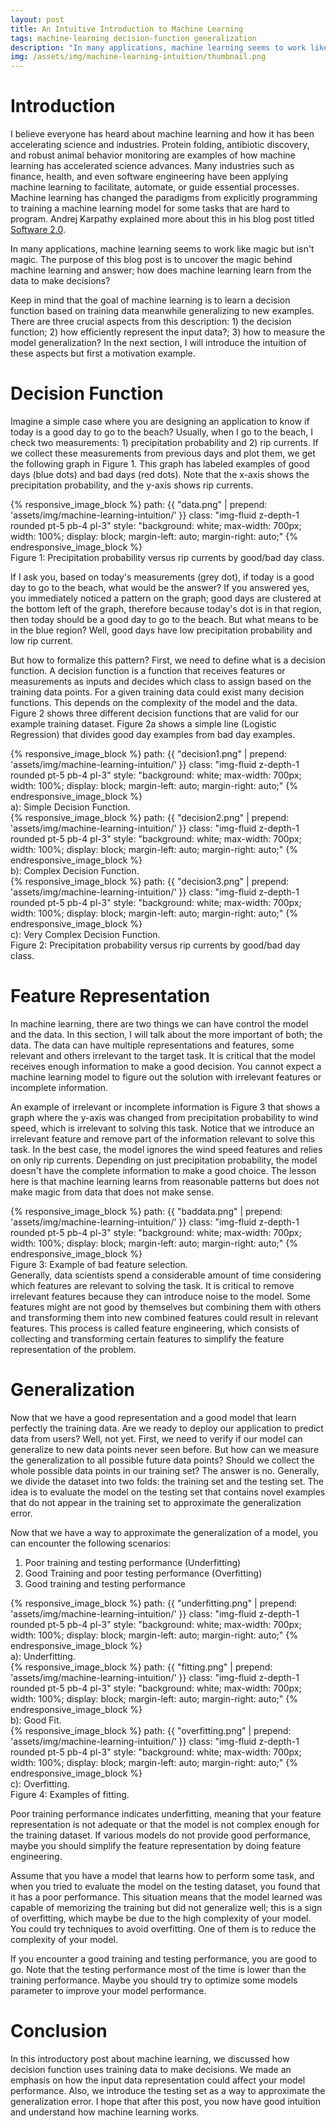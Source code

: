 ```yaml
---
layout: post
title: An Intuitive Introduction to Machine Learning
tags: machine-learning decision-function generalization
description: "In many applications, machine learning seems to work like magic but isn't magic. The purpose of this blog post is to uncover the magic behind machine learning and answer; how does machine learning learn from the data to make decisions? This blog introduces the intuition of three crucial aspects of machine learning: 1) the decision function; 2) how efficiently represent the input data?; 3) how to measure the model generalization?" 
img: /assets/img/machine-learning-intuition/thumbnail.png
---
```


# Introduction
I believe everyone has heard about machine learning and how it has been accelerating science and industries. Protein folding, antibiotic discovery, and robust animal behavior monitoring are examples of how machine learning has accelerated science advances. Many industries such as finance, health, and even software engineering have been applying machine learning to facilitate, automate, or guide essential processes. Machine learning has changed the paradigms from explicitly programming to training a machine learning model for some tasks that are hard to program. Andrej Karpathy explained more about this in his blog post titled [Software 2.0](https://link.medium.com/YcPpazSFZkb).

In many applications, machine learning seems to work like magic but isn't magic. The purpose of this blog post is to uncover the magic behind machine learning and answer; how does machine learning learn from the data to make decisions?

Keep in mind that the goal of machine learning is to learn a decision function based on training data meanwhile generalizing to new examples. There are three crucial aspects from this description: 1) the decision function; 2) how efficiently represent the input data?; 3) how to measure the model generalization? In the next section, I will introduce the intuition of these aspects but first a motivation example.

# Decision Function 

Imagine a simple case where you are designing an application to know if today is a good day to go to the beach? Usually, when I go to the beach, I check two measurements: 1) precipitation probability and 2) rip currents. If we collect these measurements from previous days and plot them, we get the following graph in Figure 1. This graph has labeled examples of good days (blue dots) and bad days (red dots). Note that the x-axis shows the precipitation probability, and the y-axis shows rip currents. 

<div class="container mt-5">
    {% responsive_image_block %}
    path: {{ "data.png" | prepend: 'assets/img/machine-learning-intuition/' }}
    class: "img-fluid z-depth-1 rounded  pt-5 pb-4 pl-3"
    style: "background: white; max-width: 700px; width: 100%; display: block; margin-left: auto; margin-right: auto;"
    {% endresponsive_image_block %}
    <div class="caption">
        Figure 1: Precipitation probability versus rip currents by good/bad day class.
    </div>
</div>

If I ask you, based on today's measurements (grey dot), if today is a good day to go to the beach, what would be the answer?  If you answered yes, you immediately noticed a pattern on the graph; good days are clustered at the bottom left of the graph, therefore because today's dot is in that region, then today should be a good day to go to the beach. But what means to be in the blue region? Well, good days have low precipitation probability and low rip current.

But how to formalize this pattern? First, we need to define what is a decision function. A decision function is a function that receives features or measurements as inputs and decides which class to assign based on the training data points. For a given training data could exist many decision functions. This depends on the complexity of the model and the data. Figure 2 shows three different decision functions that are valid for our example training dataset. Figure 2a shows a simple line (Logistic Regression) that divides good day examples from bad day examples.

<div class="container mt-5">
    <div class="row">
    <div class="col-lg-4">
    {% responsive_image_block %}
    path: {{ "decision1.png" | prepend: 'assets/img/machine-learning-intuition/' }}
    class: "img-fluid z-depth-1 rounded  pt-5 pb-4 pl-3"
    style: "background: white; max-width: 700px; width: 100%; display: block; margin-left: auto; margin-right: auto;"
    {% endresponsive_image_block %}
    <div class="caption">
        a): Simple Decision Function.
    </div>
    </div>
    <div class="col-lg-4">
    {% responsive_image_block %}
    path: {{ "decision2.png" | prepend: 'assets/img/machine-learning-intuition/' }}
    class: "img-fluid z-depth-1 rounded  pt-5 pb-4 pl-3"
    style: "background: white; max-width: 700px; width: 100%; display: block; margin-left: auto; margin-right: auto;"
    {% endresponsive_image_block %}
    <div class="caption">
        b): Complex Decision Function.
    </div>
    </div>
    <div class="col-lg-4">
    {% responsive_image_block %}
    path: {{ "decision3.png" | prepend: 'assets/img/machine-learning-intuition/' }}
    class: "img-fluid z-depth-1 rounded  pt-5 pb-4 pl-3"
    style: "background: white; max-width: 700px; width: 100%; display: block; margin-left: auto; margin-right: auto;"
    {% endresponsive_image_block %}
    <div class="caption">
        c): Very Complex Decision Function.
    </div>
    </div>
    </div>
    <div class="caption">
        Figure 2: Precipitation probability versus rip currents by good/bad day class.
    </div>
</div>

# Feature Representation
In machine learning, there are two things we can have control the model and the data. In this section, I will talk about the more important of both; the data. The data can have multiple representations and features, some relevant and others irrelevant to the target task. It is critical that the model receives enough information to make a good decision. You cannot expect a machine learning model to figure out the solution with irrelevant features or incomplete information.

An example of irrelevant or incomplete information is Figure 3 that shows a graph where the y-axis was changed from precipitation probability to wind speed, which is irrelevant to solving this task. Notice that we introduce an irrelevant feature and remove part of the information relevant to solve this task. In the best case, the model ignores the wind speed features and relies on only rip currents. Depending on just precipitation probability, the model doesn't have the complete information to make a good choice. The lesson here is that machine learning learns from reasonable patterns but does not make magic from data that does not make sense.

<div class="container mt-5">
    {% responsive_image_block %}
    path: {{ "baddata.png" | prepend: 'assets/img/machine-learning-intuition/' }}
    class: "img-fluid z-depth-1 rounded  pt-5 pb-4 pl-3"
    style: "background: white; max-width: 700px; width: 100%; display: block; margin-left: auto; margin-right: auto;"
    {% endresponsive_image_block %}
    <div class="caption">
        Figure 3: Example of bad feature selection.
    </div>
</div>
Generally, data scientists spend a considerable amount of time considering which features are relevant to solving the task. It is critical to remove irrelevant features because they can introduce noise to the model. Some features might are not good by themselves but combining them with others and transforming them into new combined features could result in relevant features. This process is called feature engineering, which consists of collecting and transforming certain features to simplify the feature representation of the problem.

# Generalization

Now that we have a good representation and a good model that learn perfectly the training data. Are we ready to deploy our application to predict data from users? Well, not yet. First, we need to verify if our model can generalize to new data points never seen before. But how can we measure the generalization to all possible future data points? Should we collect the whole possible data points in our training set? The answer is no. Generally, we divide the dataset into two folds: the training set and the testing set. The idea is to evaluate the model on the testing set that contains novel examples that do not appear in the training set to approximate the generalization error.

Now that we have a way to approximate the generalization of a model, you can encounter the following scenarios:

1. Poor training and testing performance (Underfitting)
2. Good Training and poor testing performance (Overfitting)
3. Good training and testing performance


<div class="container mt-5">
    <div class="row">
    <div class="col-lg-4">
    {% responsive_image_block %}
    path: {{ "underfitting.png" | prepend: 'assets/img/machine-learning-intuition/' }}
    class: "img-fluid z-depth-1 rounded  pt-5 pb-4 pl-3"
    style: "background: white; max-width: 700px; width: 100%; display: block; margin-left: auto; margin-right: auto;"
    {% endresponsive_image_block %}
    <div class="caption">
        a): Underfitting.
    </div>
    </div>
    <div class="col-lg-4">
    {% responsive_image_block %}
    path: {{ "fitting.png" | prepend: 'assets/img/machine-learning-intuition/' }}
    class: "img-fluid z-depth-1 rounded  pt-5 pb-4 pl-3"
    style: "background: white; max-width: 700px; width: 100%; display: block; margin-left: auto; margin-right: auto;"
    {% endresponsive_image_block %}
    <div class="caption">
        b): Good Fit.
    </div>
    </div>
    <div class="col-lg-4">
    {% responsive_image_block %}
    path: {{ "overfitting.png" | prepend: 'assets/img/machine-learning-intuition/' }}
    class: "img-fluid z-depth-1 rounded  pt-5 pb-4 pl-3"
    style: "background: white; max-width: 700px; width: 100%; display: block; margin-left: auto; margin-right: auto;"
    {% endresponsive_image_block %}
    <div class="caption">
        c): Overfitting.
    </div>
    </div>
    </div>
    <div class="caption">
        Figure 4: Examples of fitting.
    </div>
</div>

Poor training performance indicates underfitting, meaning that your feature representation is not adequate or that the model is not complex enough for the training dataset. If various models do not provide good performance, maybe you should simplify the feature representation by doing feature engineering.

Assume that you have a model that learns how to perform some task, and when you tried to evaluate the model on the testing dataset, you found that it has a poor performance. This situation means that the model learned was capable of memorizing the training but did not generalize well; this is a sign of overfitting, which maybe be due to the high complexity of your model. You could try techniques to avoid overfitting. One of them is to reduce the complexity of your model.

If you encounter a good training and testing performance, you are good to go. Note that the testing performance most of the time is lower than the training performance. Maybe you should try to optimize some models parameter to improve your model performance.


# Conclusion

In this introductory post about machine learning, we discussed how decision function uses training data to make decisions. We made an emphasis on how the input data representation could affect your model performance. Also, we introduce the testing set as a way to approximate the generalization error.  I hope that after this post, you now have good intuition and understand how machine learning works.